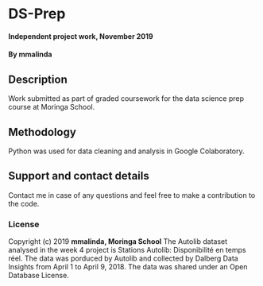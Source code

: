 # DS-Prep
#### Independent project work, November 2019
#### By **mmalinda**
## Description
Work submitted as part of graded coursework for the data science prep course at Moringa School.
## Methodology
Python was used for data cleaning and analysis in Google Colaboratory. 
## Support and contact details
Contact me in case of any questions and feel free to make a contribution to the code.
### License
Copyright (c) 2019 **mmalinda, Moringa School**
The Autolib dataset analysed in the week 4 project is Stations Autolib: Disponibilité en temps réel. The data was porduced by Autolib and collected by Dalberg Data Insights from April 1 to April 9, 2018. The data was shared under an Open Database License.
